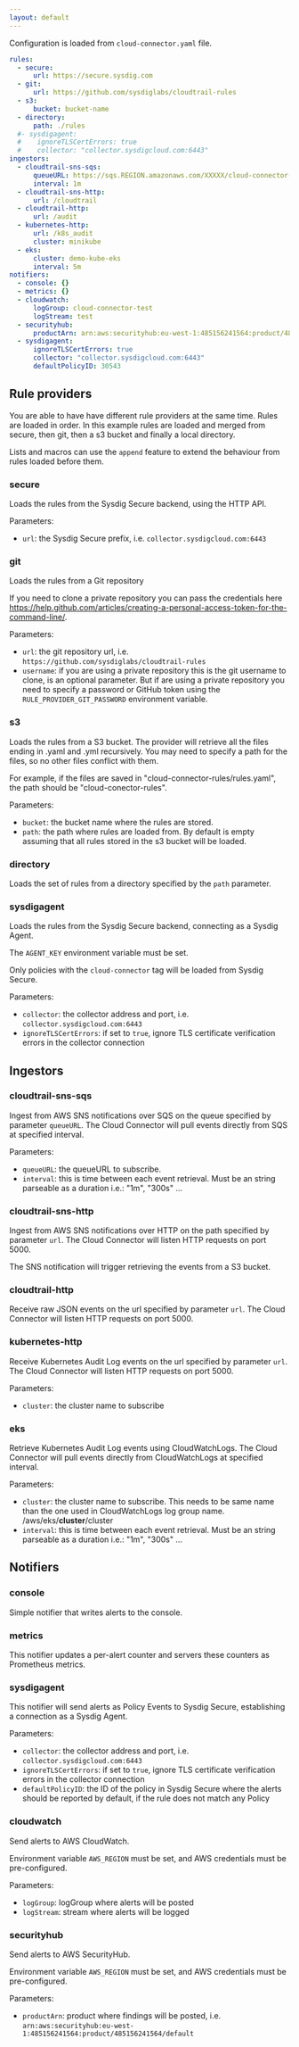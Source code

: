 ```yaml
---
layout: default
---
```


Configuration is loaded from `cloud-connector.yaml` file.

```yaml
rules:
  - secure:
      url: https://secure.sysdig.com
  - git:
      url: https://github.com/sysdiglabs/cloudtrail-rules
  - s3:
      bucket: bucket-name
  - directory:
      path: ./rules
  #- sysdigagent:
  #    ignoreTLSCertErrors: true
  #    collector: "collector.sysdigcloud.com:6443"
ingestors:
  - cloudtrail-sns-sqs:
      queueURL: https://sqs.REGION.amazonaws.com/XXXXX/cloud-connector-demo
      interval: 1m
  - cloudtrail-sns-http:
      url: /cloudtrail
  - cloudtrail-http:
      url: /audit
  - kubernetes-http:
      url: /k8s_audit
      cluster: minikube
  - eks:
      cluster: demo-kube-eks
      interval: 5m
notifiers:
  - console: {}
  - metrics: {}
  - cloudwatch:
      logGroup: cloud-connector-test
      logStream: test
  - securityhub:
      productArn: arn:aws:securityhub:eu-west-1:485156241564:product/485156241564/default
  - sysdigagent:
      ignoreTLSCertErrors: true
      collector: "collector.sysdigcloud.com:6443"
      defaultPolicyID: 30543
```

## Rule providers

You are able to have have different rule providers at the same time. Rules are
loaded in order. In this example rules are loaded and merged from secure, then
git, then a s3 bucket and finally a local directory.

Lists and macros can use the `append` feature to extend the behaviour from
rules loaded before them.

### secure

Loads the rules from the Sysdig Secure backend, using the HTTP API.

Parameters:

 * `url`: the Sysdig Secure prefix, i.e. `collector.sysdigcloud.com:6443`

### git

Loads the rules from a Git repository

If you need to clone a private repository you can pass the credentials here
https://help.github.com/articles/creating-a-personal-access-token-for-the-command-line/.

Parameters:

 * `url`: the git repository url, i.e. `https://github.com/sysdiglabs/cloudtrail-rules`
 * `username`: if you are using a private repository this is the git username to clone, is an optional parameter. But if are using a private repository you need to specify a password or GitHub token using the `RULE_PROVIDER_GIT_PASSWORD` environment variable.

### s3

Loads the rules from a S3 bucket. The provider will retrieve all the files
ending in .yaml and .yml recursively.  You may need to specify a path for the
files, so no other files conflict with them.

For example, if the files are saved in "cloud-connector-rules/rules.yaml", the
path should be "cloud-conector-rules".

Parameters:

 * `bucket`: the bucket name where the rules are stored.
 * `path`: the path where rules are loaded from. By default is empty assuming that all rules stored in the s3 bucket will be loaded.

### directory

Loads the set of rules from a directory specified by the `path` parameter.

### sysdigagent

Loads the rules from the Sysdig Secure backend, connecting as a Sysdig Agent.

The `AGENT_KEY` environment variable must be set.

Only policies with the `cloud-connector` tag will be loaded from Sysdig Secure.

Parameters:

 * `collector`: the collector address and port, i.e. `collector.sysdigcloud.com:6443`
 * `ignoreTLSCertErrors`: if set to `true`, ignore TLS certificate verification errors in the collector connection

## Ingestors

### cloudtrail-sns-sqs

Ingest from AWS SNS notifications over SQS on the queue specified by parameter `queueURL`. The Cloud Connector will pull events directly from SQS at specified interval.

Parameters:

* `queueURL`: the queueURL to subscribe.
* `interval`: this is time between each event retrieval. Must be an string parseable as a duration i.e.: "1m", "300s" ...

### cloudtrail-sns-http

Ingest from AWS SNS notifications over HTTP on the path specified by parameter `url`. The Cloud Connector will listen HTTP requests on port 5000.

The SNS notification will trigger retrieving the events from a S3 bucket.

### cloudtrail-http

Receive raw JSON events on the url specified by parameter `url`. The Cloud Connector will listen HTTP requests on port 5000.

### kubernetes-http

Receive Kubernetes Audit Log events on the url specified by parameter `url`. The Cloud Connector will listen HTTP requests on port 5000.

Parameters:

* `cluster`: the cluster name to subscribe

### eks

Retrieve Kubernetes Audit Log events using CloudWatchLogs. The Cloud Connector will pull events directly from CloudWatchLogs at specified interval.

Parameters:

* `cluster`: the cluster name to subscribe. This needs to be same name than the one used in CloudWatchLogs log group name. /aws/eks/**cluster**/cluster
* `interval`: this is time between each event retrieval. Must be an string parseable as a duration i.e.: "1m", "300s" ...

## Notifiers

### console

Simple notifier that writes alerts to the console.

### metrics

This notifier updates a per-alert counter and servers these counters as Prometheus metrics.

### sysdigagent

This notifier will send alerts as Policy Events to Sysdig Secure, establishing a connection as a Sysdig Agent.

Parameters:

 * `collector`: the collector address and port, i.e. `collector.sysdigcloud.com:6443`
 * `ignoreTLSCertErrors`: if set to `true`, ignore TLS certificate verification errors in the collector connection
 * `defaultPolicyID`: the ID of the policy in Sysdig Secure where the alerts should be reported by default, if the rule does not match any Policy

### cloudwatch

Send alerts to AWS CloudWatch.

Environment variable `AWS_REGION` must be set, and AWS credentials must be pre-configured.

Parameters:

 * `logGroup`: logGroup where alerts will be posted
 * `logStream`: stream where alerts will be logged

### securityhub

Send alerts to AWS SecurityHub.

Environment variable `AWS_REGION` must be set, and AWS credentials must be pre-configured.

Parameters:

 * `productArn`: product where findings will be posted, i.e. `arn:aws:securityhub:eu-west-1:485156241564:product/485156241564/default`
